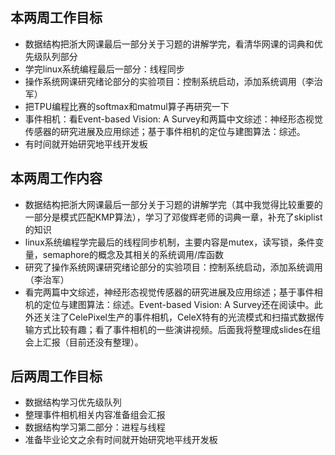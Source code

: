 ## 本两周工作目标

- 数据结构把浙大网课最后一部分关于习题的讲解学完，看清华网课的词典和优先级队列部分
- 学完linux系统编程最后一部分：线程同步
- 操作系统网课研究绪论部分的实验项目：控制系统启动，添加系统调用（李治军）
- 把TPU编程比赛的softmax和matmul算子再研究一下
- 事件相机：看Event-based Vision: A Survey和两篇中文综述：神经形态视觉传感器的研究进展及应用综述；基于事件相机的定位与建图算法：综述。
- 有时间就开始研究地平线开发板



## 本两周工作内容

- 数据结构把浙大网课最后一部分关于习题的讲解学完（其中我觉得比较重要的一部分是模式匹配KMP算法），学习了邓俊辉老师的词典一章，补充了skiplist的知识
- linux系统编程学完最后的线程同步机制，主要内容是mutex，读写锁，条件变量，semaphore的概念及其相关的系统调用/库函数
- 研究了操作系统网课研究绪论部分的实验项目：控制系统启动，添加系统调用（李治军）
- 看完两篇中文综述，神经形态视觉传感器的研究进展及应用综述；基于事件相机的定位与建图算法：综述。Event-based Vision: A Survey还在阅读中。此外还关注了CelePixel生产的事件相机，CeleX特有的光流模式和扫描式数据传输方式比较有趣；看了事件相机的一些演讲视频。后面我将整理成slides在组会上汇报（目前还没有整理）。

## 后两周工作目标

- 数据结构学习优先级队列
- 整理事件相机相关内容准备组会汇报
- 数据结构学习第二部分：进程与线程
- 准备毕业论文之余有时间就开始研究地平线开发板